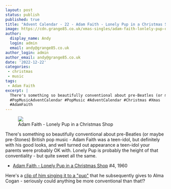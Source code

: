 ```yaml
---
layout: post
status: publish
published: true
title: "Advent Calendar - 22 - Adam Faith - Lonely Pup in a Christmas Shop"
image: https://cdn.grange85.co.uk/xmas-singles/adam-faith-lonlely-pup-disc.jpg
author:
  display_name: Andy
  login: admin
  email: andy@grange85.co.uk
author_login: admin
author_email: andy@grange85.co.uk
date: '2022-12-22'
categories:
 - christmas
 - music
tags:
 - Adam Faith
excerpt: |
  There's something so beautifully conventional about pre-Beatles (or maybe pre-Stones) British pop music - Adam Faith was a teen-idol, but definitely with his good looks, and well turned out appearance a teen-idol your parents were probably OK with.
  #PopMusicAdventCalendar #PopMusic #AdventCalendar #Christmas #Xmas
  #AdamFaith
---
```

<figure class="aligncenter"><img src="https://cdn.grange85.co.uk/xmas-singles/adam-faith-lonlely-pup-disc.jpg" class="img-responsive" /><figcaption>Adam Faith - Lonely Pup in a Christmas Shop</figcaption></figure>

There's something so beautifully conventional about pre-Beatles (or maybe pre-Stones) British pop music - Adam Faith was a teen-idol, but definitely with his good looks, and well turned out appearance a teen-idol your parents were probably OK with. Lonely Pup is probably the height of that conventiality - but quite sweet all the same.
 - [Adam Faith - Lonely Pup in a Christmas Shop](https://www.youtube.com/watch?v=WgWlM7fuYIQ) #4, 1960

Here's a [clip of him singing it to a "pup"](https://www.youtube.com/watch?v=V0_NKL2nr6I) that he subsequently gives to Alma Cogan - seriously could anything be more conventional than that!?
